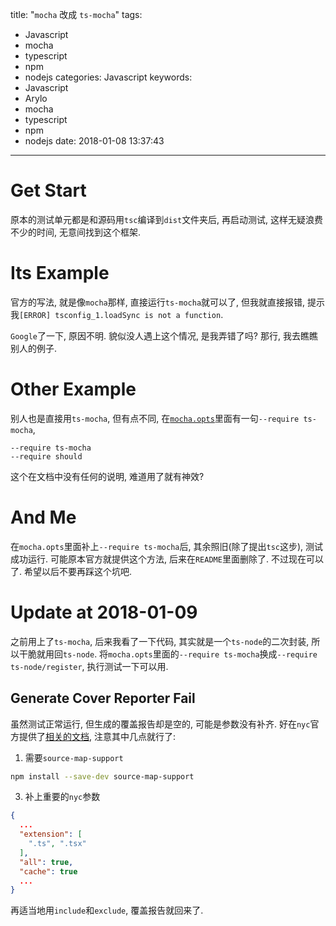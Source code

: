 title: "`mocha` 改成 `ts-mocha`"
tags:
  - Javascript
  - mocha
  - typescript
  - npm
  - nodejs
categories: Javascript
keywords:
  - Javascript
  - Arylo
  - mocha
  - typescript
  - npm
  - nodejs
date: 2018-01-08 13:37:43
---

# Get Start

原本的测试单元都是和源码用`tsc`编译到`dist`文件夹后, 再启动测试, 这样无疑浪费不少的时间, 无意间找到这个框架.

# Its Example

官方的写法, 就是像`mocha`那样, 直接运行`ts-mocha`就可以了, 但我就直接报错, 提示我`[ERROR] tsconfig_1.loadSync is not a function`.

`Google`了一下, 原因不明. 貌似没人遇上这个情况, 是我弄错了吗? 那行, 我去瞧瞧别人的例子.

# Other Example

别人也是直接用`ts-mocha`, 但有点不同, 在[`mocha.opts`][Other Mocha Opts]里面有一句`--require ts-mocha`,

```
--require ts-mocha
--require should
```

这个在文档中没有任何的说明, 难道用了就有神效?

# And Me

在`mocha.opts`里面补上`--require ts-mocha`后, 其余照旧(除了提出`tsc`这步), 测试成功运行. 可能原本官方就提供这个方法, 后来在`README`里面删除了. 不过现在可以了. 希望以后不要再踩这个坑吧.

# Update at 2018-01-09

之前用上了`ts-mocha`, 后来我看了一下代码, 其实就是一个`ts-node`的二次封装, 所以干脆就用回`ts-node`. 将`mocha.opts`里面的`--require ts-mocha`换成`--require ts-node/register`, 执行测试一下可以用.

## Generate Cover Reporter Fail

虽然测试正常运行, 但生成的覆盖报告却是空的, 可能是参数没有补齐. 好在`nyc`官方提供了[相关的文档][Nyc ts-node], 注意其中几点就行了:

1. 需要`source-map-support`

```bash
npm install --save-dev source-map-support
```

3. 补上重要的`nyc`参数

```json
{
  ...
  "extension": [
    ".ts", ".tsx"
  ],
  "all": true,
  "cache": true
  ...
}
```

再适当地用`include`和`exclude`, 覆盖报告就回来了.

[Other Mocha Opts]: https://github.com/sehrope/node-dogh/blob/master/test/mocha.opts
[Nyc ts-node]: https://istanbul.js.org/docs/tutorials/typescript/